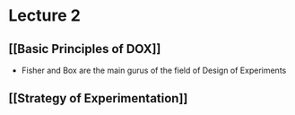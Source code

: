 # Lecture 2
## [[Basic Principles of DOX]]
- Fisher and Box are the main gurus of the field of Design of Experiments

## [[Strategy of Experimentation]]
